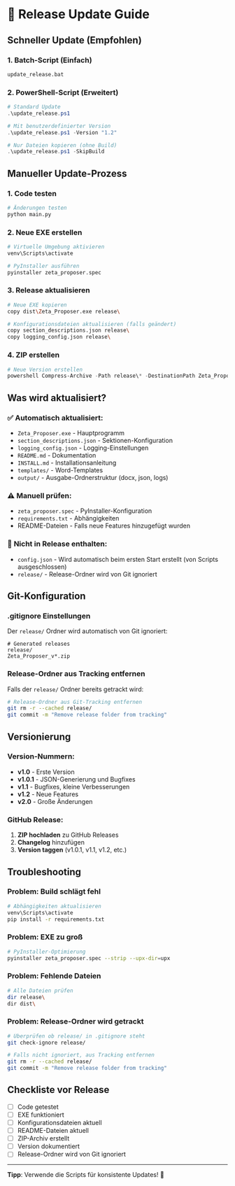 # 🔄 Release Update Guide

## Schneller Update (Empfohlen)

### 1. Batch-Script (Einfach)

```bash
update_release.bat
```

### 2. PowerShell-Script (Erweitert)

```powershell
# Standard Update
.\update_release.ps1

# Mit benutzerdefinierter Version
.\update_release.ps1 -Version "1.2"

# Nur Dateien kopieren (ohne Build)
.\update_release.ps1 -SkipBuild
```

## Manueller Update-Prozess

### 1. Code testen

```bash
# Änderungen testen
python main.py
```

### 2. Neue EXE erstellen

```bash
# Virtuelle Umgebung aktivieren
venv\Scripts\activate

# PyInstaller ausführen
pyinstaller zeta_proposer.spec
```

### 3. Release aktualisieren

```bash
# Neue EXE kopieren
copy dist\Zeta_Proposer.exe release\

# Konfigurationsdateien aktualisieren (falls geändert)
copy section_descriptions.json release\
copy logging_config.json release\
```

### 4. ZIP erstellen

```powershell
# Neue Version erstellen
powershell Compress-Archive -Path release\* -DestinationPath Zeta_Proposer_v1.1.zip -Force
```

## Was wird aktualisiert?

### ✅ **Automatisch aktualisiert:**

- `Zeta_Proposer.exe` - Hauptprogramm
- `section_descriptions.json` - Sektionen-Konfiguration
- `logging_config.json` - Logging-Einstellungen
- `README.md` - Dokumentation
- `INSTALL.md` - Installationsanleitung
- `templates/` - Word-Templates
- `output/` - Ausgabe-Ordnerstruktur (docx, json, logs)

### ⚠️ **Manuell prüfen:**

- `zeta_proposer.spec` - PyInstaller-Konfiguration
- `requirements.txt` - Abhängigkeiten
- README-Dateien - Falls neue Features hinzugefügt wurden

### 📝 **Nicht in Release enthalten:**

- `config.json` - Wird automatisch beim ersten Start erstellt (von Scripts ausgeschlossen)
- `release/` - Release-Ordner wird von Git ignoriert

## Git-Konfiguration

### .gitignore Einstellungen

Der `release/` Ordner wird automatisch von Git ignoriert:

```gitignore
# Generated releases
release/
Zeta_Proposer_v*.zip
```

### Release-Ordner aus Tracking entfernen

Falls der `release/` Ordner bereits getrackt wird:

```bash
# Release-Ordner aus Git-Tracking entfernen
git rm -r --cached release/
git commit -m "Remove release folder from tracking"
```

## Versionierung

### Version-Nummern:

- **v1.0** - Erste Version
- **v1.0.1** - JSON-Generierung und Bugfixes
- **v1.1** - Bugfixes, kleine Verbesserungen
- **v1.2** - Neue Features
- **v2.0** - Große Änderungen

### GitHub Release:

1. **ZIP hochladen** zu GitHub Releases
2. **Changelog** hinzufügen
3. **Version taggen** (v1.0.1, v1.1, v1.2, etc.)

## Troubleshooting

### Problem: Build schlägt fehl

```bash
# Abhängigkeiten aktualisieren
venv\Scripts\activate
pip install -r requirements.txt
```

### Problem: EXE zu groß

```bash
# PyInstaller-Optimierung
pyinstaller zeta_proposer.spec --strip --upx-dir=upx
```

### Problem: Fehlende Dateien

```bash
# Alle Dateien prüfen
dir release\
dir dist\
```

### Problem: Release-Ordner wird getrackt

```bash
# Überprüfen ob release/ in .gitignore steht
git check-ignore release/

# Falls nicht ignoriert, aus Tracking entfernen
git rm -r --cached release/
git commit -m "Remove release folder from tracking"
```

## Checkliste vor Release

- [ ] Code getestet
- [ ] EXE funktioniert
- [ ] Konfigurationsdateien aktuell
- [ ] README-Dateien aktuell
- [ ] ZIP-Archiv erstellt
- [ ] Version dokumentiert
- [ ] Release-Ordner wird von Git ignoriert

---

**Tipp**: Verwende die Scripts für konsistente Updates! 🚀
